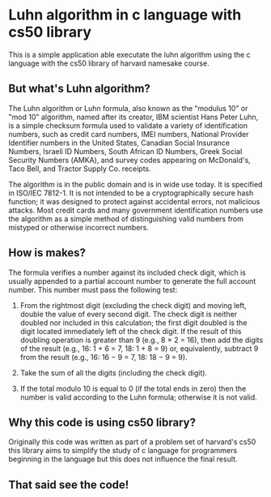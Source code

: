 <h1> Luhn algorithm in c language with cs50 library </h1>

<p>This is a simple application able executate the luhn algorithm using the c language with the cs50 library of harvard namesake course.</p>

<h2>But what's Luhn algorithm?</h2>

<p>The Luhn algorithm or Luhn formula, also known as the "modulus 10" or "mod 10" algorithm, named after its creator, IBM scientist Hans Peter Luhn, is a simple checksum formula used to validate a variety of identification numbers, such as credit card numbers, IMEI numbers, National Provider Identifier numbers in the United States, Canadian Social Insurance Numbers, Israeli ID Numbers, South African ID Numbers, Greek Social Security Numbers (ΑΜΚΑ), and survey codes appearing on McDonald's, Taco Bell, and Tractor Supply Co. receipts.</p>
<p>The algorithm is in the public domain and is in wide use today. It is specified in ISO/IEC 7812-1. It is not intended to be a cryptographically secure hash function; it was designed to protect against accidental errors, not malicious attacks. Most credit cards and many government identification numbers use the algorithm as a simple method of distinguishing valid numbers from mistyped or otherwise incorrect numbers.</p>

<h2>How is makes?</h2>

<p>The formula verifies a number against its included check digit, which is usually appended to a partial account number to generate the full account number. This number must pass the following test:

1.  From the rightmost digit (excluding the check digit) and moving left, double the value of every second digit. The check digit is neither doubled nor included in this calculation; the first digit doubled is the digit located immediately left of the check digit. If the result of this doubling operation is greater than 9 (e.g., 8 × 2 = 16), then add the digits of the result (e.g., 16: 1 + 6 = 7, 18: 1 + 8 = 9) or, equivalently, subtract 9 from the result (e.g., 16: 16 − 9 = 7, 18: 18 − 9 = 9).

2.  Take the sum of all the digits (including the check digit).

3.  If the total modulo 10 is equal to 0 (if the total ends in zero) then the number is valid according to the Luhn formula; otherwise it is not valid.</p>

<h2>Why this code is using cs50 library?</h2>

<p>Originally this code was written as part of a problem set of harvard's cs50 this library aims to simplify the study of c language for programmers beginning in the language but this does not influence the final result.</p>

<h2>That said see the code!</h2>
